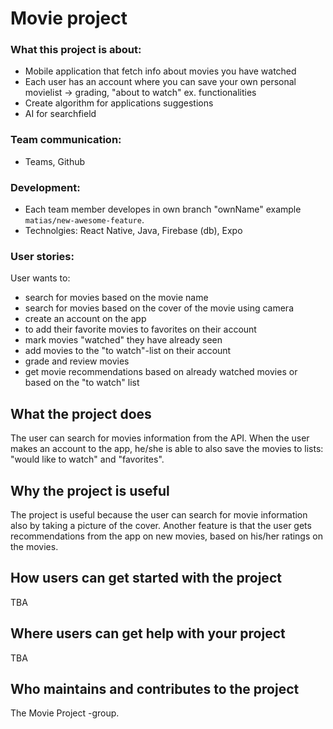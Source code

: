 # Movie project 

### What this project is about: 
  - Mobile application that fetch info about movies you have watched
  - Each user has an account where you can save your own personal movielist -> grading, "about to watch" ex. functionalities
  - Create algorithm for applications suggestions
  - AI for searchfield

    
### Team communication:
  - Teams, Github
    
### Development:
  - Each team member developes in own branch "ownName" example `matias/new-awesome-feature`.
  - Technolgies: React Native, Java, Firebase (db), Expo
  
### User stories:
User wants to:
- search for movies based on the movie name 
- search for movies based on the cover of the movie using camera
- create an account on the app
- to add their favorite movies to favorites on their account
- mark movies "watched" they have already seen
- add movies to the "to watch"-list on their account
- grade and review movies 
- get movie recommendations based on already watched movies or based on the "to watch" list

## What the project does
The user can search for movies information from the API.
When the user makes an account to the app, he/she is able to also save the movies to lists: "would like to watch" and "favorites".
## Why the project is useful
The project is useful because the user can search for movie information also by taking a picture of the cover. Another feature is that the user gets recommendations from the app on new movies, based on his/her ratings on the movies.
## How users can get started with the project
TBA
## Where users can get help with your project
TBA
## Who maintains and contributes to the project
The Movie Project -group.


